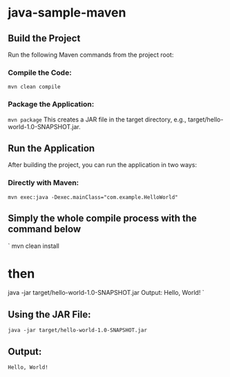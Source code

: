 # java-sample-maven


## Build the Project

Run the following Maven commands from the project root:

### Compile the Code:

`
mvn clean compile
`

### Package the Application:

`
mvn package
`
This creates a JAR file in the target directory, e.g., target/hello-world-1.0-SNAPSHOT.jar.

## Run the Application

After building the project, you can run the application in two ways:

### Directly with Maven:

`
mvn exec:java -Dexec.mainClass="com.example.HelloWorld"
`

## Simply the whole compile process with the command below

`
mvn clean install
# then
java -jar target/hello-world-1.0-SNAPSHOT.jar
Output: Hello, World!
`

## Using the JAR File:

`
java -jar target/hello-world-1.0-SNAPSHOT.jar
`

## Output:

`
Hello, World!
`
